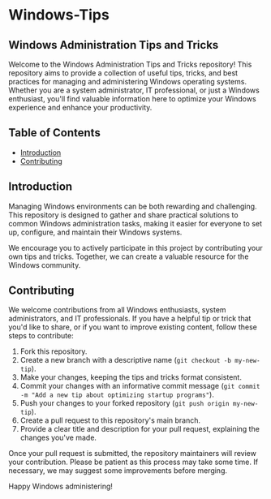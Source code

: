 # Windows-Tips
## Windows Administration Tips and Tricks

Welcome to the Windows Administration Tips and Tricks repository! This repository aims to provide a collection of useful tips, tricks, and best practices for managing and administering Windows operating systems. Whether you are a system administrator, IT professional, or just a Windows enthusiast, you'll find valuable information here to optimize your Windows experience and enhance your productivity.

## Table of Contents

- [Introduction](#introduction)
- [Contributing](#contributing)


## Introduction

Managing Windows environments can be both rewarding and challenging. This repository is designed to gather and share practical solutions to common Windows administration tasks, making it easier for everyone to set up, configure, and maintain their Windows systems.

We encourage you to actively participate in this project by contributing your own tips and tricks. Together, we can create a valuable resource for the Windows community.

## Contributing

We welcome contributions from all Windows enthusiasts, system administrators, and IT professionals. If you have a helpful tip or trick that you'd like to share, or if you want to improve existing content, follow these steps to contribute:

1. Fork this repository.
2. Create a new branch with a descriptive name (`git checkout -b my-new-tip`).
3. Make your changes, keeping the tips and tricks format consistent.
4. Commit your changes with an informative commit message (`git commit -m "Add a new tip about optimizing startup programs"`).
5. Push your changes to your forked repository (`git push origin my-new-tip`).
6. Create a pull request to this repository's main branch.
7. Provide a clear title and description for your pull request, explaining the changes you've made.

Once your pull request is submitted, the repository maintainers will review your contribution. Please be patient as this process may take some time. If necessary, we may suggest some improvements before merging.


Happy Windows administering!
